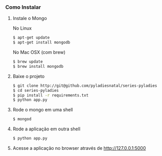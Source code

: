 ### Como Instalar

1. Instale o Mongo

    No Linux

    ```sh
    $ apt-get update
    $ apt-get install mongodb
    ```

    No Mac OSX (com brew)

    ```sh
    $ brew update
    $ brew install mongodb
    ```

2. Baixe o projeto
    ```sh
    $ git clone http://git@github.com/pyladiesnatal/series-pyladies
    $ cd series-pyladies
    $ pip install -r requirements.txt
    $ python app.py
    ```

3. Rode o mongo em uma shell
    ```sh
    $ mongod
    ```

4. Rode a aplicação em outra shell
    ```sh
    $ python app.py
    ```
5. Acesse a aplicação no browser através de http://127.0.0.1:5000

